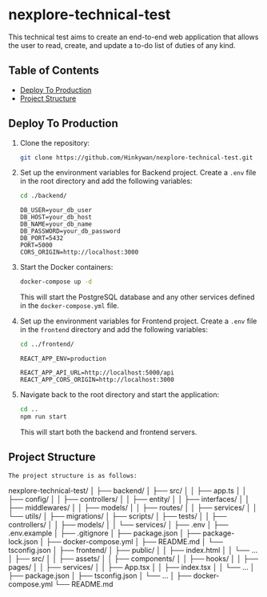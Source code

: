 # nexplore-technical-test

This technical test aims to create an end-to-end web application that allows the user to read, create, and update a to-do list of duties of any kind.


## Table of Contents

- [Deploy To Production](#deploy-to-production)
- [Project Structure](#project-structure)

## Deploy To Production

1. Clone the repository:

    ```sh
    git clone https://github.com/Hinkywan/nexplore-technical-test.git
    ```

3. Set up the environment variables for Backend project. Create a `.env` file in the root directory and add the following variables:
    
    ```sh
    cd ./backend/
    ```

    ```env
    DB_USER=your_db_user
    DB_HOST=your_db_host
    DB_NAME=your_db_name
    DB_PASSWORD=your_db_password
    DB_PORT=5432
    PORT=5000
    CORS_ORIGIN=http://localhost:3000
    ```

4. Start the Docker containers:

    ```sh
    docker-compose up -d
    ```

    This will start the PostgreSQL database and any other services defined in the `docker-compose.yml` file.

5. Set up the environment variables for Frontend project. Create a `.env` file in the `frontend` directory and add the following variables:

    ```sh
    cd ../frontend/
    ```

    ```env
    REACT_APP_ENV=production

    REACT_APP_API_URL=http://localhost:5000/api
    REACT_APP_CORS_ORIGIN=http://localhost:3000
    ```

6. Navigate back to the root directory and start the application:

    ```sh
    cd ..
    npm run start
    ```

    This will start both the backend and frontend servers.

## Project Structure
```
The project structure is as follows:

```
nexplore-technical-test/
│
├── backend/
│   ├── src/
│   │   ├── app.ts
│   │   ├── config/
│   │   ├── controllers/
│   │   ├── entity/
│   │   ├── interfaces/
│   │   ├── middlewares/
│   │   ├── models/
│   │   ├── routes/
│   │   ├── services/
│   │   └── utils/
│   ├── migrations/
│   ├── scripts/
│   ├── tests/
│   │   ├── controllers/
│   │   ├── models/
│   │   └── services/
│   ├── .env
│   ├── .env.example
│   ├── .gitignore
│   ├── package.json
│   ├── package-lock.json
│   ├── docker-compose.yml
│   ├── README.md
│   └── tsconfig.json
│
├── frontend/
│   ├── public/
│   │   ├── index.html
│   │   └── ...
│   ├── src/
│   │   ├── assets/
│   │   ├── components/
│   │   ├── hooks/
│   │   ├── pages/
│   │   ├── services/
│   │   ├── App.tsx
│   │   ├── index.tsx
│   │   └── ...
│   ├── package.json
│   ├── tsconfig.json
│   └── ...
│
├── docker-compose.yml
└── README.md
```